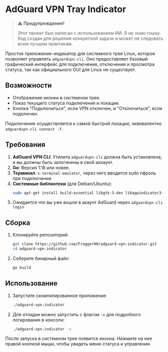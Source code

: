 # AdGuard VPN Tray Indicator

> ⚠️ **Предупреждение!** 
> 
> Этот проект был написан с использованием ИИ. Я не знаю гошку. Код создан для решения конкретной задачи и может не следовать всем лучшим практикам.

Простое приложение-индикатор для системного трея Linux, которое позволяет управлять `adguardvpn-cli`. Оно предоставляет базовый графический интерфейс для подключения, отключения и просмотра статуса, так как официального GUI для Linux не существует.

## Возможности

*   Отображение иконки в системном трее.
*   Показ текущего статуса подключения и локации.
*   Кнопка "Подключиться", если VPN отключен, и "Отключиться", если подключен.


Подключение осуществляется к самой быстрой локации, эквивалентно `adguardvpn-cli connect -f`.

## Требования

1.  **AdGuard VPN CLI**: Утилита `adguardvpn-cli` должна быть установлена, и вы должны быть залогинены в свой аккаунт.
2.  **Go**: Версия 1.18 или новее.
3.  **Терминал**: `x-terminal-emulator`, через него вводится sudo пфроль при подключении
4.  **Системные библиотеки** (для Debian/Ubuntu):
    ```bash
    sudo apt-get install build-essential libgtk-3-dev libappindicator3-dev
    ```
5. Ожидается что вы уже вошли в акаунт AdGuard через `adguardvpn-cli login`

## Сборка

1.  Клонируйте репозиторий:
    ```bash
    git clone https://github.com/FroggerHH/adguard-vpn-indicator.git
    cd adguard-vpn-indicator
    ```

2.  Соберите бинарный файл:
    ```bash
    go build
    ```

## Использование

1.  Запустите скомпилированное приложение:
    ```bash
    ./adguard-vpn-indicator
    ```

2.  Для отладки можно запустить с флагом `-v` для подробного логирования в консоли:
    ```bash
    ./adguard-vpn-indicator -v
    ```

После запуска в системном трее появится иконка. Нажмите на нее правой кнопкой мыши, чтобы увидеть меню статуса и управления.